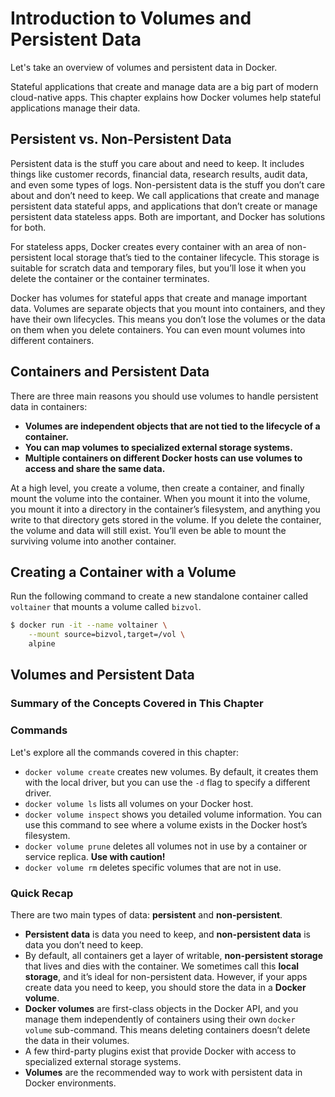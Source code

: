 # Introduction to Volumes and Persistent Data

Let's take an overview of volumes and persistent data in Docker.

Stateful applications that create and manage data are a big part of modern cloud-native apps. This chapter explains how Docker volumes help stateful applications manage their data.

## Persistent vs. Non-Persistent Data

Persistent data is the stuff you care about and need to keep. It includes things like customer records, financial data, research results, audit data, and even some types of logs. Non-persistent data is the stuff you don’t care about and don’t need to keep. We call applications that create and manage persistent data stateful apps, and applications that don’t create or manage persistent data stateless apps. Both are important, and Docker has solutions for both.

For stateless apps, Docker creates every container with an area of non-persistent local storage that’s tied to the container lifecycle. This storage is suitable for scratch data and temporary files, but you’ll lose it when you delete the container or the container terminates.

Docker has volumes for stateful apps that create and manage important data. Volumes are separate objects that you mount into containers, and they have their own lifecycles. This means you don’t lose the volumes or the data on them when you delete containers. You can even mount volumes into different containers.

## Containers and Persistent Data

There are three main reasons you should use volumes to handle persistent data in containers:

- **Volumes are independent objects that are not tied to the lifecycle of a container.**
- **You can map volumes to specialized external storage systems.**
- **Multiple containers on different Docker hosts can use volumes to access and share the same data.**

At a high level, you create a volume, then create a container, and finally mount the volume into the container. When you mount it into the volume, you mount it into a directory in the container’s filesystem, and anything you write to that directory gets stored in the volume. If you delete the container, the volume and data will still exist. You’ll even be able to mount the surviving volume into another container.

## Creating a Container with a Volume

Run the following command to create a new standalone container called `voltainer` that mounts a volume called `bizvol`.

```sh
$ docker run -it --name voltainer \
    --mount source=bizvol,target=/vol \
    alpine
```

## Volumes and Persistent Data

### Summary of the Concepts Covered in This Chapter

### Commands

Let's explore all the commands covered in this chapter:

- `docker volume create` creates new volumes. By default, it creates them with the local driver, but you can use the `-d` flag to specify a different driver.
- `docker volume ls` lists all volumes on your Docker host.
- `docker volume inspect` shows you detailed volume information. You can use this command to see where a volume exists in the Docker host’s filesystem.
- `docker volume prune` deletes all volumes not in use by a container or service replica. **Use with caution!**
- `docker volume rm` deletes specific volumes that are not in use.

### Quick Recap

There are two main types of data: **persistent** and **non-persistent**.

- **Persistent data** is data you need to keep, and **non-persistent data** is data you don’t need to keep.
- By default, all containers get a layer of writable, **non-persistent storage** that lives and dies with the container. We sometimes call this **local storage**, and it’s ideal for non-persistent data. However, if your apps create data you need to keep, you should store the data in a **Docker volume**.
- **Docker volumes** are first-class objects in the Docker API, and you manage them independently of containers using their own `docker volume` sub-command. This means deleting containers doesn’t delete the data in their volumes.
- A few third-party plugins exist that provide Docker with access to specialized external storage systems.
- **Volumes** are the recommended way to work with persistent data in Docker environments.

